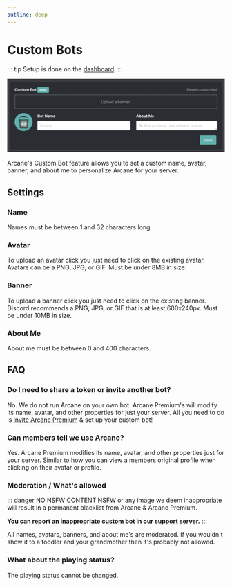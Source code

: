 ```yaml
---
outline: deep
---
```


# Custom Bots

::: tip
Setup is done on the [dashboard](./core/dashboard).
:::

![Custom Bot Settings](./images/custom-bot.png)

Arcane's Custom Bot feature allows you to set a custom name, avatar, banner, and about me to personalize Arcane for your server.

## Settings

### Name

Names must be between 1 and 32 characters long.

### Avatar

To upload an avatar click you just need to click on the existing avatar. Avatars can be a PNG, JPG, or GIF. Must be under 8MB in size.

### Banner

To upload a banner click you just need to click on the existing banner. Discord recommends a PNG, JPG, or GIF that is at least 600x240px. Must be under 10MB in size.

### About Me

About me must be between 0 and 400 characters.

## FAQ

### Do I need to share a token or invite another bot?

No. We do not run Arcane on your own bot. Arcane Premium's will modify its name, avatar, and other properties for just your server. All you need to do is [invite Arcane Premium](./premium#premium-bot) & set up your custom bot!

### Can members tell we use Arcane?

Yes. Arcane Premium modifies its name, avatar, and other properties just for your server. Similar to how you can view a members original profile when clicking on their avatar or profile.

### Moderation / What's allowed

::: danger NO NSFW CONTENT
NSFW or any image we deem inappropriate will result in a permanent blacklist from Arcane & Arcane Premium.

**You can report an inappropriate custom bot in our [support server](https://discord.gg/arcane).**
:::

All names, avatars, banners, and about me's are moderated. If you wouldn't show it to a toddler and your grandmother then it's probably not allowed.

### What about the playing status?

The playing status cannot be changed.

